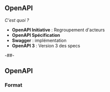 ## OpenAPI

*C'est quoi ?*

* **OpenAPI Initiative**<!-- .element: style="color: green" --> : Regroupement d'acteurs
* **OpenAPI Spécification**<!-- .element: style="color: green" -->
* **Swagger**<!-- .element: style="color: green" --> : implémentation
* **OpenAPI 3**<!-- .element: style="color: green" --> : Version 3 des specs

-##-

## OpenAPI

### Format